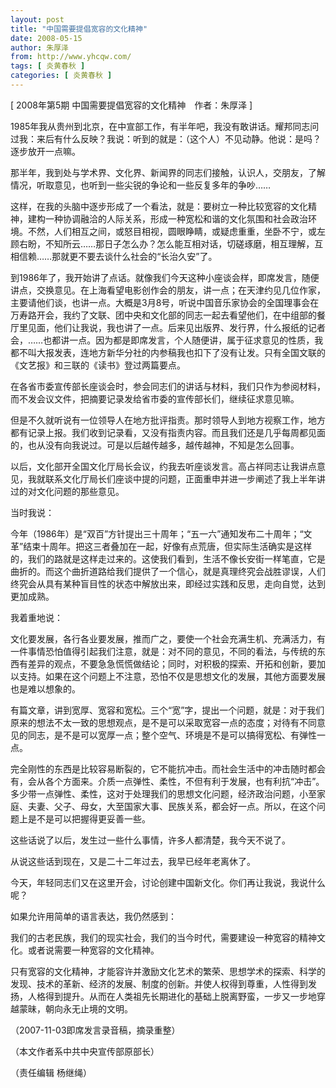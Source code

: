 ```yaml
---
layout: post
title: "中国需要提倡宽容的文化精神"
date: 2008-05-15
author: 朱厚泽
from: http://www.yhcqw.com/
tags: [ 炎黄春秋 ]
categories: [ 炎黄春秋 ]
---
```



[ 2008年第5期 中国需要提倡宽容的文化精神　作者：朱厚泽 ]


1985年我从贵州到北京，在中宣部工作，有半年吧，我没有敢讲话。耀邦同志问过我：来后有什么反映？我说：听到的就是：（这个人）不见动静。他说：是吗？逐步放开一点嘛。

那半年，我到处与学术界、文化界、新闻界的同志们接触，认识人，交朋友，了解情况，听取意见，也听到一些尖锐的争论和一些反复多年的争吵……


这样，在我的头脑中逐步形成了一个看法，就是：要树立一种比较宽容的文化精神，建构一种协调融洽的人际关系，形成一种宽松和谐的文化氛围和社会政治环境。不然，人们相互之间，或怒目相视，圆眼睁睛，或疑虑重重，坐卧不宁，或左顾右盼，不知所云……那日子怎么办？怎么能互相对话，切磋琢磨，相互理解，互相信赖……那就更不要去谈什么社会的“长治久安”了。


到1986年了，我开始讲了点话。就像我们今天这种小座谈会样，即席发言，随便讲点，交换意见。在上海看望电影创作会的朋友，讲一点；在天津约见几位作家，主要请他们谈，也讲一点。大概是3月8号，听说中国音乐家协会的全国理事会在万寿路开会，我约了文联、团中央和文化部的同志一起去看望他们，在中组部的餐厅里见面，他们让我说，我也讲了一点。后来见出版界、发行界，什么报纸的记者会，……也都讲一点。因为都是即席发言，个人随便讲，属于征求意见的性质，我都不叫大报发表，连地方新华分社的内参稿我也扣下了没有让发。只有全国文联的《文艺报》和三联的《读书》登过两篇要点。

在各省市委宣传部长座谈会时，参会同志们的讲话与材料，我们只作为参阅材料，而不发会议文件，把摘要记录发给省市委的宣传部长们，继续征求意见嘛。


但是不久就听说有一位领导人在地方批评指责。那时领导人到地方视察工作，地方都有记录上报。我们收到记录看，又没有指责内容。而且我们还是几乎每周都见面的，也从没有向我说过。可是以后越传越多，越传越神，不知是怎么回事。


以后，文化部开全国文化厅局长会议，约我去听座谈发言。高占祥同志让我讲点意见，我就联系文化厅局长们座谈中提的问题，正面重申并进一步阐述了我上半年讲过的对文化问题的那些意见。

当时我说：


今年（1986年）是“双百”方针提出三十周年；“五一六”通知发布二十周年；“文革”结束十周年。把这三者叠加在一起，好像有点荒唐，但实际生活确实是这样的，我们的路就是这样走过来的。这使我们看到，生活不像长安街一样笔直，它是曲折的。而这个曲折道路给我们提供了一个信心，就是真理终究会战胜谬误，人们终究会从具有某种盲目性的状态中解放出来，即经过实践和反思，走向自觉，达到更加成熟。

我着重地说：


文化要发展，各行各业要发展，推而广之，要使一个社会充满生机、充满活力，有一件事情恐怕值得引起我们注意，就是：对不同的意见，不同的看法，与传统的东西有差异的观点，不要急急慌慌做结论；同时，对积极的探索、开拓和创新，要加以支持。如果在这个问题上不注意，恐怕不仅是思想文化的发展，其他方面要发展也是难以想象的。


有篇文章，讲到宽厚、宽容和宽松。三个“宽”字，提出一个问题，就是：对于我们原来的想法不太一致的思想观点，是不是可以采取宽容一点的态度；对待有不同意见的同志，是不是可以宽厚一点；整个空气、环境是不是可以搞得宽松、有弹性一点。


完全刚性的东西是比较容易断裂的，它不能抗冲击。而社会生活中的冲击随时都会有，会从各个方面来。介质一点弹性、柔性，不但有利于发展，也有利抗“冲击”。多少带一点弹性、柔性，这对于处理我们的思想文化问题，经济政治问题，小至家庭、夫妻、父子、母女，大至国家大事、民族关系，都会好一点。所以，在这个问题上是不是可以把握得更妥善一些。

这些话说了以后，发生过一些什么事情，许多人都清楚，我今天不说了。

从说这些话到现在，又是二十二年过去，我早已经年老离休了。

今天，年轻同志们又在这里开会，讨论创建中国新文化。你们再让我说，我说什么呢？

如果允许用简单的语言表达，我仍然感到：

我们的古老民族，我们的现实社会，我们的当今时代，需要建设一种宽容的精神文化。或者说需要一种宽容的文化精神。


只有宽容的文化精神，才能容许并激励文化艺术的繁荣、思想学术的探索、科学的发现、技术的革新、经济的发展、制度的创新。并使人权得到尊重，人性得到发扬，人格得到提升。从而在人类祖先长期进化的基础上脱离野蛮，一步又一步地穿越蒙昧，朝向永无止境的文明。

（2007-11-03即席发言录音稿，摘录重整）

（本文作者系中共中央宣传部原部长）

（责任编辑 杨继绳）


